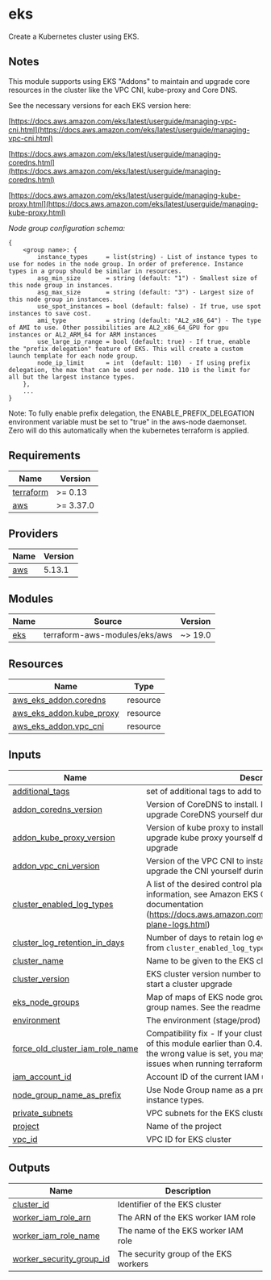 # eks

Create a Kubernetes cluster using EKS.

## Notes

This module supports using EKS "Addons" to maintain and upgrade core resources in the cluster like the VPC CNI, kube-proxy and Core DNS.

See the necessary versions for each EKS version here:

[https://docs.aws.amazon.com/eks/latest/userguide/managing-vpc-cni.html](https://docs.aws.amazon.com/eks/latest/userguide/managing-vpc-cni.html)

[https://docs.aws.amazon.com/eks/latest/userguide/managing-coredns.html](https://docs.aws.amazon.com/eks/latest/userguide/managing-coredns.html)

[https://docs.aws.amazon.com/eks/latest/userguide/managing-kube-proxy.html](https://docs.aws.amazon.com/eks/latest/userguide/managing-kube-proxy.html)

*Node group configuration schema:*
```
{
    <group name>: {
        instance_types     = list(string) - List of instance types to use for nodes in the node group. In order of preference. Instance types in a group should be similar in resources.
        asg_min_size       = string (default: "1") - Smallest size of this node group in instances.
        asg_max_size       = string (default: "3") - Largest size of this node group in instances.
        use_spot_instances = bool (default: false) - If true, use spot instances to save cost.
        ami_type           = string (default: "AL2_x86_64") - The type of AMI to use. Other possibilities are AL2_x86_64_GPU for gpu instances or AL2_ARM_64 for ARM instances
        use_large_ip_range = bool (default: true) - If true, enable the "prefix delegation" feature of EKS. This will create a custom launch template for each node group.
        node_ip_limit      = int  (default: 110)  - If using prefix delegation, the max that can be used per node. 110 is the limit for all but the largest instance types.
    },
    ...
}
```
Note: To fully enable prefix delegation, the ENABLE_PREFIX_DELEGATION environment variable must be set to "true" in the aws-node daemonset. Zero will do this automatically when the kubernetes terraform is applied.

<!-- BEGINNING OF PRE-COMMIT-TERRAFORM DOCS HOOK -->
## Requirements

| Name | Version |
|------|---------|
| <a name="requirement_terraform"></a> [terraform](#requirement\_terraform) | >= 0.13 |
| <a name="requirement_aws"></a> [aws](#requirement\_aws) | >= 3.37.0 |

## Providers

| Name | Version |
|------|---------|
| <a name="provider_aws"></a> [aws](#provider\_aws) | 5.13.1 |

## Modules

| Name | Source | Version |
|------|--------|---------|
| <a name="module_eks"></a> [eks](#module\_eks) | terraform-aws-modules/eks/aws | ~> 19.0 |

## Resources

| Name | Type |
|------|------|
| [aws_eks_addon.coredns](https://registry.terraform.io/providers/hashicorp/aws/latest/docs/resources/eks_addon) | resource |
| [aws_eks_addon.kube_proxy](https://registry.terraform.io/providers/hashicorp/aws/latest/docs/resources/eks_addon) | resource |
| [aws_eks_addon.vpc_cni](https://registry.terraform.io/providers/hashicorp/aws/latest/docs/resources/eks_addon) | resource |

## Inputs

| Name | Description | Type | Default | Required |
|------|-------------|------|---------|:--------:|
| <a name="input_additional_tags"></a> [additional\_tags](#input\_additional\_tags) | set of additional tags to add to resources created | `map(string)` | `{}` | no |
| <a name="input_addon_coredns_version"></a> [addon\_coredns\_version](#input\_addon\_coredns\_version) | Version of CoreDNS to install. If empty you will need to upgrade CoreDNS yourself during a cluster version upgrade | `string` | `""` | no |
| <a name="input_addon_kube_proxy_version"></a> [addon\_kube\_proxy\_version](#input\_addon\_kube\_proxy\_version) | Version of kube proxy to install. If empty you will need to upgrade kube proxy yourself during a cluster version upgrade | `string` | `""` | no |
| <a name="input_addon_vpc_cni_version"></a> [addon\_vpc\_cni\_version](#input\_addon\_vpc\_cni\_version) | Version of the VPC CNI to install. If empty you will need to upgrade the CNI yourself during a cluster version upgrade | `string` | `""` | no |
| <a name="input_cluster_enabled_log_types"></a> [cluster\_enabled\_log\_types](#input\_cluster\_enabled\_log\_types) | A list of the desired control plane logging to enable. For more information, see Amazon EKS Control Plane Logging documentation (https://docs.aws.amazon.com/eks/latest/userguide/control-plane-logs.html) | `list(string)` | `[]` | no |
| <a name="input_cluster_log_retention_in_days"></a> [cluster\_log\_retention\_in\_days](#input\_cluster\_log\_retention\_in\_days) | Number of days to retain log events on CloudWatch logs from `cluster_enabled_log_types` | `number` | `90` | no |
| <a name="input_cluster_name"></a> [cluster\_name](#input\_cluster\_name) | Name to be given to the EKS cluster | `any` | n/a | yes |
| <a name="input_cluster_version"></a> [cluster\_version](#input\_cluster\_version) | EKS cluster version number to use. Incrementing this will start a cluster upgrade | `any` | n/a | yes |
| <a name="input_eks_node_groups"></a> [eks\_node\_groups](#input\_eks\_node\_groups) | Map of maps of EKS node group config where keys are node group names. See the readme for details. | `any` | n/a | yes |
| <a name="input_environment"></a> [environment](#input\_environment) | The environment (stage/prod) | `any` | n/a | yes |
| <a name="input_force_old_cluster_iam_role_name"></a> [force\_old\_cluster\_iam\_role\_name](#input\_force\_old\_cluster\_iam\_role\_name) | Compatibility fix - If your cluster was created using a version of this module earlier than 0.4.3, this should be set to true. If the wrong value is set, you may see kubernetes connection issues when running terraform | `bool` | `false` | no |
| <a name="input_iam_account_id"></a> [iam\_account\_id](#input\_iam\_account\_id) | Account ID of the current IAM user | `any` | n/a | yes |
| <a name="input_node_group_name_as_prefix"></a> [node\_group\_name\_as\_prefix](#input\_node\_group\_name\_as\_prefix) | Use Node Group name as a prefix ? This allow to change instance types. | `bool` | `false` | no |
| <a name="input_private_subnets"></a> [private\_subnets](#input\_private\_subnets) | VPC subnets for the EKS cluster | `list(string)` | n/a | yes |
| <a name="input_project"></a> [project](#input\_project) | Name of the project | `any` | n/a | yes |
| <a name="input_vpc_id"></a> [vpc\_id](#input\_vpc\_id) | VPC ID for EKS cluster | `any` | n/a | yes |

## Outputs

| Name | Description |
|------|-------------|
| <a name="output_cluster_id"></a> [cluster\_id](#output\_cluster\_id) | Identifier of the EKS cluster |
| <a name="output_worker_iam_role_arn"></a> [worker\_iam\_role\_arn](#output\_worker\_iam\_role\_arn) | The ARN of the EKS worker IAM role |
| <a name="output_worker_iam_role_name"></a> [worker\_iam\_role\_name](#output\_worker\_iam\_role\_name) | The name of the EKS worker IAM role |
| <a name="output_worker_security_group_id"></a> [worker\_security\_group\_id](#output\_worker\_security\_group\_id) | The security group of the EKS workers |
<!-- END OF PRE-COMMIT-TERRAFORM DOCS HOOK -->
